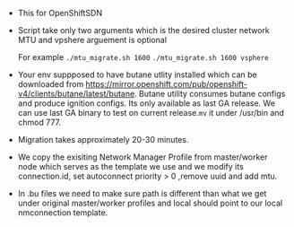 - This for OpenShiftSDN

- Script take only two arguments which is the desired cluster network MTU and vpshere arguement is optional

  For example
  ```./mtu_migrate.sh 1600```
  ```./mtu_migrate.sh 1600 vsphere ```
  
 - Your env suppposed to have butane utlity installed which can be downloaded from https://mirror.openshift.com/pub/openshift-v4/clients/butane/latest/butane. Butane utility consumes butane configs and produce ignition configs. Its only available as last GA release. We can use last GA binary to test on current release.```mv``` it under /usr/bin and chmod 777.
 
 - Migration takes approximately 20-30 minutes.
 
 - We copy the exisiting Network Manager Profile from master/worker node which serves as the template we use and we modify its connection.id, set autoconnect priority > 0 ,remove uuid and add mtu.
   
 - In .bu files we need to make sure path is different than what we get under original master/worker profiles and local should point to our local nmconnection template.
